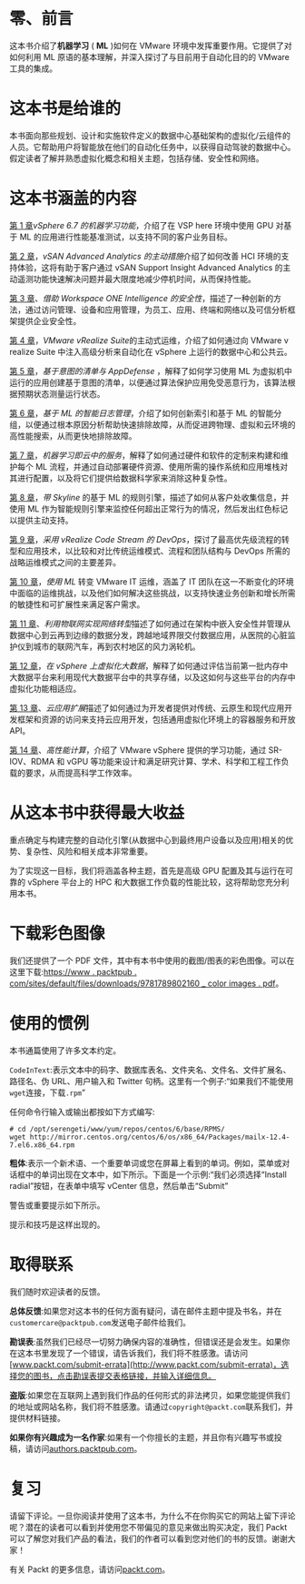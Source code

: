 

# 零、前言

这本书介绍了**机器学习** ( **ML** )如何在 VMware 环境中发挥重要作用。它提供了对如何利用 ML 原语的基本理解，并深入探讨了与目前用于自动化目的的 VMware 工具的集成。



# 这本书是给谁的

本书面向那些规划、设计和实施软件定义的数据中心基础架构的虚拟化/云组件的人员。它帮助用户将智能放在他们的自动化任务中，以获得自动驾驶的数据中心。假定读者了解并熟悉虚拟化概念和相关主题，包括存储、安全性和网络。



# 这本书涵盖的内容

[第 1 章](30c0d68f-6ece-4c7b-86d1-a7a46183306e.xhtml)*vSphere 6.7 的机器学习功能*，介绍了在 VSP here 环境中使用 GPU 对基于 ML 的应用进行性能基准测试，以支持不同的客户业务目标。

[第 2 章](f5c800b5-4161-421f-9819-b7eadecca532.xhtml)，*vSAN Advanced Analytics 的主动措施*介绍了如何改善 HCI 环境的支持体验，这将有助于客户通过 vSAN Support Insight Advanced Analytics 的主动遥测功能快速解决问题并最大限度地减少停机时间，从而保持性能。

[第 3 章](6e95024c-c15b-43b6-80e8-7975b6bde0af.xhtml)、*借助 Workspace ONE Intelligence 的安全性*，描述了一种创新的方法，通过访问管理、设备和应用管理，为员工、应用、终端和网络以及可信分析框架提供企业安全性。

[第 4 章](23b8d49b-ba6e-4824-97dc-6fb8bff5e498.xhtml)，*VMware vRealize Suite*的主动式运维，介绍了如何通过向 VMware v realize Suite 中注入高级分析来自动化在 vSphere 上运行的数据中心和公共云。

[第 5 章](fec95bb1-c90e-460d-b5f9-423d9bb7a3f5.xhtml)，*基于意图的清单与 AppDefense* ，解释了如何学习使用 ML 为虚拟机中运行的应用创建基于意图的清单，以便通过算法保护应用免受恶意行为，该算法根据预期状态测量运行状态。

[第 6 章](e97316c5-1a91-4085-9603-e9b643e11ad2.xhtml)，*基于 ML 的智能日志管理*，介绍了如何创新索引和基于 ML 的智能分组，以便通过根本原因分析帮助快速排除故障，从而促进跨物理、虚拟和云环境的高性能搜索，从而更快地排除故障。

[第 7 章](fe27b765-a482-4779-87fb-e3fde6c4b9c6.xhtml)，*机器学习即云中的服务*，解释了如何通过硬件和软件的定制来构建和维护每个 ML 流程，并通过自动部署硬件资源、使用所需的操作系统和应用堆栈对其进行配置，以及将它们提供给数据科学家来消除这种复杂性。

[第 8 章](54661ee3-fa2a-4640-b539-6a67f00669e9.xhtml)，*带 Skyline* 的基于 ML 的规则引擎，描述了如何从客户处收集信息，并使用 ML 作为智能规则引擎来监控任何超出正常行为的情况，然后发出红色标记以提供主动支持。

[第 9 章](ab83a378-8642-4264-9394-d0029ddae816.xhtml)，*采用 vRealize Code Stream 的 DevOps*，探讨了最高优先级流程的转型和应用技术，以比较和对比传统运维模式、流程和团队结构与 DevOps 所需的战略运维模式之间的主要差异。

[第 10 章](5cce66c5-1e67-470e-a3f8-1ba791438615.xhtml)，*使用 ML* 转变 VMware IT 运维，涵盖了 IT 团队在这一不断变化的环境中面临的运维挑战，以及他们如何解决这些挑战，以支持快速业务创新和增长所需的敏捷性和可扩展性来满足客户需求。

[第 11 章](82337fc1-7032-4681-a158-b5cb87da3789.xhtml)、*利用物联网实现网络转型*描述了如何通过在架构中嵌入安全性并管理从数据中心到云再到边缘的数据分发，跨越地域界限交付数据应用，从医院的心脏监护仪到城市的联网汽车，再到农村地区的风力涡轮机。

[第 12 章](cbf90069-1a79-4c6c-94c4-ff0d006c2b84.xhtml)，*在 vSphere 上虚拟化大数据*，解释了如何通过评估当前第一批内存中大数据平台来利用现代大数据平台中的共享存储，以及这如何与这些平台的内存中虚拟化功能相适应。

[第 13 章](0dc4025e-30d8-4d42-8b77-9bcd355bef8f.xhtml)、*云应用扩展*描述了如何通过为开发者提供对传统、云原生和现代应用开发框架和资源的访问来支持云应用开发，包括通用虚拟化环境上的容器服务和开放 API。

[第 14 章](557b79e8-1cf1-4c07-be7d-29ad5d965c3e.xhtml)、*高性能计算*，介绍了 VMware vSphere 提供的学习功能，通过 SR-IOV、RDMA 和 vGPU 等功能来设计和满足研究计算、学术、科学和工程工作负载的要求，从而提高科学工作效率。



# 从这本书中获得最大收益

重点确定与构建完整的自动化引擎(从数据中心到最终用户设备以及应用)相关的优势、复杂性、风险和相关成本非常重要。

为了实现这一目标，我们将涵盖各种主题，首先是高级 GPU 配置及其与运行在可靠的 vSphere 平台上的 HPC 和大数据工作负载的性能比较，这将帮助您充分利用本书。



# 下载彩色图像

我们还提供了一个 PDF 文件，其中有本书中使用的截图/图表的彩色图像。可以在这里下载:[https://www . packtpub . com/sites/default/files/downloads/9781789802160 _ color images . pdf](https://www.packtpub.com/sites/default/files/downloads/9781789802160_ColorImages.pdf)。



# 使用的惯例

本书通篇使用了许多文本约定。

`CodeInText`:表示文本中的码字、数据库表名、文件夹名、文件名、文件扩展名、路径名、伪 URL、用户输入和 Twitter 句柄。这里有一个例子:“如果我们不能使用`wget`连接，下载`.rpm`”

任何命令行输入或输出都按如下方式编写:

```pypy
# cd /opt/serengeti/www/yum/repos/centos/6/base/RPMS/
wget http://mirror.centos.org/centos/6/os/x86_64/Packages/mailx-12.4-7.el6.x86_64.rpm
```

**粗体**:表示一个新术语、一个重要单词或您在屏幕上看到的单词。例如，菜单或对话框中的单词出现在文本中，如下所示。下面是一个示例:“我们必须选择“Install radial”按钮，在表单中填写 vCenter 信息，然后单击“Submit”

警告或重要提示如下所示。

提示和技巧是这样出现的。



# 取得联系

我们随时欢迎读者的反馈。

**总体反馈**:如果您对这本书的任何方面有疑问，请在邮件主题中提及书名，并在`customercare@packtpub.com`发送电子邮件给我们。

**勘误表**:虽然我们已经尽一切努力确保内容的准确性，但错误还是会发生。如果你在这本书里发现了一个错误，请告诉我们，我们将不胜感激。请访问[www.packt.com/submit-errata](http://www.packt.com/submit-errata)，选择您的图书，点击勘误表提交表格链接，并输入详细信息。

**盗版**:如果您在互联网上遇到我们作品的任何形式的非法拷贝，如果您能提供我们的地址或网站名称，我们将不胜感激。请通过`copyright@packt.com`联系我们，并提供材料链接。

**如果你有兴趣成为一名作家**:如果有一个你擅长的主题，并且你有兴趣写书或投稿，请访问[authors.packtpub.com](http://authors.packtpub.com/)。



# 复习

请留下评论。一旦你阅读并使用了这本书，为什么不在你购买它的网站上留下评论呢？潜在的读者可以看到并使用您不带偏见的意见来做出购买决定，我们 Packt 可以了解您对我们产品的看法，我们的作者可以看到您对他们的书的反馈。谢谢大家！

有关 Packt 的更多信息，请访问[packt.com](http://www.packt.com/)。